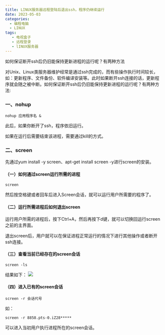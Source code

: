 ```yaml
---
title: LINUX服务器远程登陆后退出ssh，程序仍继续运行
date: 2023-05-03 
categories:
  - 编程电脑
  - LINUX
tags: 
   - 电视盒子
   - 远程登录
   - lINUX服务器
---
```

如何保证断开ssh后仍旧能保持更新进程的运行呢？有两种方法
<!-- more -->
​对Unix、Linux类服务器维护经常是通过ssh完成的，而有些操作执行时间较长，如：更新程序、文件备份、软件编译安装等。此时如果断开ssh连接的话，更新程序就会随之被中断。如何保证断开ssh后仍旧能保持更新进程的运行呢？有两种方法:

### 一、nohup

```
nohup 应用程序名 &
```

此后，如果你断开了ssh，程序依旧运行。

如果在运行后需要结束该进程，需要通过kill的方式。

### 二、screen

先通过yum install -y screen、apt-get install screen -y进行screen的安装。

#### （一）如何通过screen运行所需的进程

`screen`

然后按空格键或者回车后进入Screen会话，就可以运行用户所需要的程序了。

#### （二）运行所需进程后如何退出screen

运行用户所需的进程后，按下Ctrl+A，然后再按下d键，就可以切换回运行screen之前的主界面。

退出screen后，用户就可以在保证进程正常运行的情况下进行其他操作或者断开ssh连接。

#### （三）查看当前已经存在的screen会话

`screen -ls`

结果如下：
![](https://pic2.zhimg.com/v2-de99d693827ec639a401f9bd392d07a9_r.jpg)

#### （四）进入已有的screen会话

`screen -r 会话代号`

如：

```
screen -r 8858.pts-0.iZ28*****
```

可以进入当初用户执行进程所在的screen会话。
